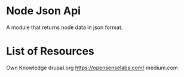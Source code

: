 # Node Json Api
A module that returns node data in json format.
# List of Resources
Own Knowledge
drupal.org
https://opensenselabs.com/
medium.com

